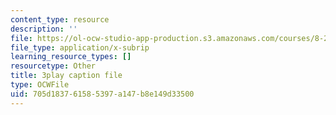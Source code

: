 ```yaml
---
content_type: resource
description: ''
file: https://ol-ocw-studio-app-production.s3.amazonaws.com/courses/8-286-the-early-universe-fall-2013/705d183761585397a147b8e149d33500_moyD_yeviMY.vtt
file_type: application/x-subrip
learning_resource_types: []
resourcetype: Other
title: 3play caption file
type: OCWFile
uid: 705d1837-6158-5397-a147-b8e149d33500
---
```

